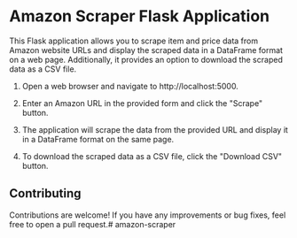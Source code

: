 # Amazon Scraper Flask Application

This Flask application allows you to scrape item and price data from Amazon website URLs and display the scraped data in a DataFrame format on a web page. Additionally, it provides an option to download the scraped data as a CSV file.


1. Open a web browser and navigate to http://localhost:5000.

1. Enter an Amazon URL in the provided form and click the "Scrape" button.

1. The application will scrape the data from the provided URL and display it in a DataFrame format on the same page.

1. To download the scraped data as a CSV file, click the "Download CSV" button.

## Contributing
Contributions are welcome! If you have any improvements or bug fixes, feel free to open a pull request.#   a m a z o n - s c r a p e r 
 
 
